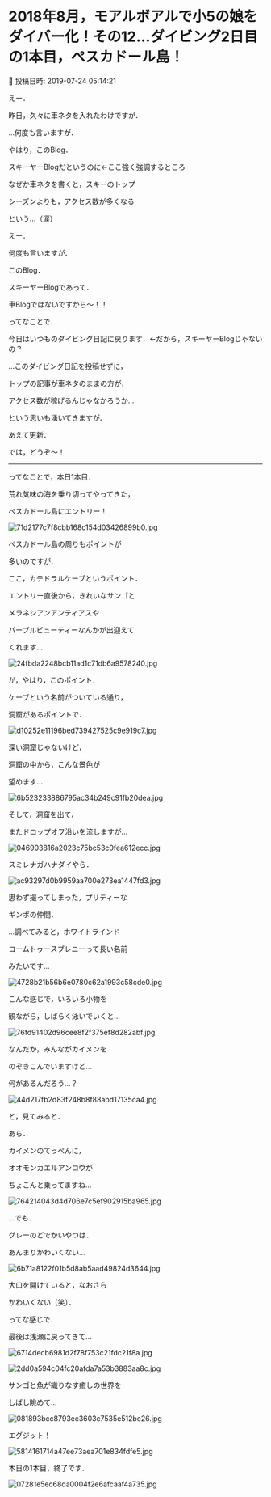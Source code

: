 # 2018年8月，モアルボアルで小5の娘をダイバー化！その12…ダイビング2日目の1本目，ぺスカドール島！

📅 投稿日時: 2019-07-24 05:14:21

えー．


昨日，久々に車ネタを入れたわけですが．





…何度も言いますが．


やはり，このBlog．


スキーヤーBlogだというのに←ここ強く強調するところ


なぜか車ネタを書くと，スキーのトップ


シーズンよりも，アクセス数が多くなる


という…（涙）





えー．


何度も言いますが．


このBlog．


スキーヤーBlogであって．


車Blogではないですから～！！





ってなことで．


今日はいつものダイビング日記に戻ります．←だから，スキーヤーBlogじゃないの？





…このダイビング日記を投稿せずに，


トップの記事が車ネタのままの方が，


アクセス数が稼げるんじゃなかろうか…


という思いも湧いてきますが．


あえて更新．





では，どうぞ～！





---


ってなことで，本日1本目．


荒れ気味の海を乗り切ってやってきた，


ぺスカドール島にエントリー！




![71d2177c7f8cbb168c154d03426899b0.jpg](images/71d2177c7f8cbb168c154d03426899b0.jpg)







ぺスカドール島の周りもポイントが


多いのですが．


ここ，カテドラルケーブというポイント．


エントリー直後から，きれいなサンゴと


メラネシアンアンティアスや


パープルビューティーなんかが出迎えて


くれます…




![24fbda2248bcb11ad1c71db6a9578240.jpg](images/24fbda2248bcb11ad1c71db6a9578240.jpg)







が，やはり，このポイント．


ケーブという名前がついている通り，


洞窟があるポイントで．




![d10252e11196bed739427525c9e919c7.jpg](images/d10252e11196bed739427525c9e919c7.jpg)




深い洞窟じゃないけど，


洞窟の中から，こんな景色が


望めます…




![6b523233886795ac34b249c91fb20dea.jpg](images/6b523233886795ac34b249c91fb20dea.jpg)







そして，洞窟を出て，


またドロップオフ沿いを流しますが…




![046903816a2023c75bc53c0fea612ecc.jpg](images/046903816a2023c75bc53c0fea612ecc.jpg)




スミレナガハナダイやら．




![ac93297d0b9959aa700e273ea1447fd3.jpg](images/ac93297d0b9959aa700e273ea1447fd3.jpg)




思わず撮ってしまった，プリティーな


ギンポの仲間．


…調べてみると，ホワイトラインド


コームトゥースブレニーって長い名前


みたいです…




![4728b21b56b6e0780c62a1993c58cde0.jpg](images/4728b21b56b6e0780c62a1993c58cde0.jpg)




こんな感じで，いろいろ小物を


観ながら，しばらく泳いでいくと…




![76fd91402d96cee8f2f375ef8d282abf.jpg](images/76fd91402d96cee8f2f375ef8d282abf.jpg)




なんだか，みんながカイメンを


のぞきこんでいますけど…


何があるんだろう…？




![44d217fb2d83f248b8f88abd17135ca4.jpg](images/44d217fb2d83f248b8f88abd17135ca4.jpg)




と，見てみると．


あら．


カイメンのてっぺんに，


オオモンカエルアンコウが


ちょこんと乗ってますね…




![764214043d4d706e7c5ef902915ba965.jpg](images/764214043d4d706e7c5ef902915ba965.jpg)




…でも．


グレーのどでかいやつは．


あんまりかわいくない…




![6b71a8122f01b5d8ab5aad49824d3644.jpg](images/6b71a8122f01b5d8ab5aad49824d3644.jpg)




大口を開けていると，なおさら


かわいくない（笑）．





ってな感じで．


最後は浅瀬に戻ってきて…




![6714decb6981d2f78f753c21fdc21f8a.jpg](images/6714decb6981d2f78f753c21fdc21f8a.jpg)









![2dd0a594c04fc20afda7a53b3883aa8c.jpg](images/2dd0a594c04fc20afda7a53b3883aa8c.jpg)




サンゴと魚が織りなす癒しの世界を


しばし眺めて…




![081893bcc8793ec3603c7535e512be26.jpg](images/081893bcc8793ec3603c7535e512be26.jpg)




エグジット！




![5814161714a47ee73aea701e834fdfe5.jpg](images/5814161714a47ee73aea701e834fdfe5.jpg)




本日の1本目，終了です．




![07281e5ec68da0004f2e6afcaaf4a735.jpg](images/07281e5ec68da0004f2e6afcaaf4a735.jpg)
